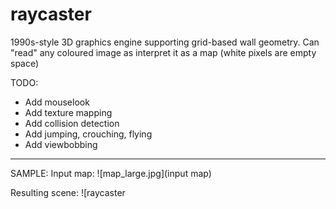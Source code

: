 # raycaster
1990s-style 3D graphics engine supporting grid-based wall geometry.
Can "read" any coloured image as interpret it as a map (white pixels are empty space)

TODO:
- Add mouselook
- Add texture mapping
- Add collision detection
- Add jumping, crouching, flying
- Add viewbobbing

-------------------
SAMPLE:
Input map:
![map_large.jpg](input map)

Resulting scene:
![raycaster
